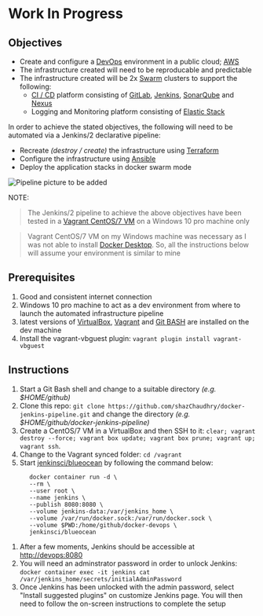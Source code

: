 # **Work In Progress**


## Objectives
- Create and configure a [DevOps](https://en.wikipedia.org/wiki/DevOps) environment in a public cloud; [AWS](https://aws.amazon.com/)
- The infrastructure created will need to be reproducable and predictable
- The infrastructure created will be 2x [Swarm](https://docs.docker.com/engine/swarm/) clusters to support the following:
  - [CI / CD](https://en.wikipedia.org/wiki/CI/CD) platform consisting of [GitLab](https://about.gitlab.com/), [Jenkins](https://jenkins.io/), [SonarQube](https://www.sonarqube.org/) and [Nexus](https://www.sonatype.com/)
  - Logging and Monitoring platform consisting of [Elastic Stack](https://www.elastic.co/)

In order to achieve the stated objectives, the following will need to be automated via a Jenkins/2 declarative pipeline:
- Recreate _(destroy / create)_ the infrastructure using [Terraform](https://www.terraform.io/)
- Configure the infrastructure using [Ansible](https://www.ansible.com/)
- Deploy the application stacks in docker swarm mode

![Pipeline picture to be added](./pics/pipeline.png)

NOTE:
> The Jenkins/2 pipeline to achieve the above objectives have been tested in a [Vagrant CentOS/7 VM](https://app.vagrantup.com/centos/boxes/7) on a Windows 10 pro machine only

> Vagrant CentOS/7 VM on my Windows machine was necessary as I was not able to install [Docker Desktop](https://hub.docker.com/editions/community/docker-ce-desktop-windows). So, all the instructions below will assume your environment is similar to mine

## Prerequisites
1. Good and consistent internet connection
1. Windows 10 pro machine to act as a dev environment from where to launch the automated infrastructure pipeline
1. latest versions of [VirtualBox](https://www.virtualbox.org/wiki/Downloads), [Vagrant](https://www.vagrantup.com/) and [Git BASH](https://gitforwindows.org/) are installed on the dev machine
1. Install the vagrant-vbguest plugin: `vagrant plugin install vagrant-vbguest`

## Instructions
1. Start a Git Bash shell and change to a suitable directory _(e.g. $HOME/github)_
1. Clone this repo: `git clone https://github.com/shazChaudhry/docker-jenkins-pipeline.git` and change the directory _(e.g. $HOME/github/docker-jenkins-pipeline)_
1. Create a CentOS/7 VM in a VirtualBox and then SSH to it: `clear; vagrant destroy --force; vagrant box update; vagrant box prune; vagrant up; vagrant ssh`.
1. Change to the Vagrant synced folder: `cd /vagrant`
1. Start [jenkinsci/blueocean](https://hub.docker.com/r/jenkinsci/blueocean) by following the command below:
```
      docker container run -d \
      --rm \
      --user root \
      --name jenkins \
      --publish 8080:8080 \
      --volume jenkins-data:/var/jenkins_home \
      --volume /var/run/docker.sock:/var/run/docker.sock \
      --volume $PWD:/home/github/docker-devops \
      jenkinsci/blueocean
```
1. After a few moments, Jenkins should be accessible at [http://devops:8080](http://devops:8080)
1. You will need an adminstrator password in order to unlock Jenkins: `docker container exec -it jenkins cat /var/jenkins_home/secrets/initialAdminPassword`
1. Once Jenkins has been unlocked with the admin password, select "Install suggested plugins" on customize Jenkins page. You will then need to follow the on-screen instructions to complete the setup
